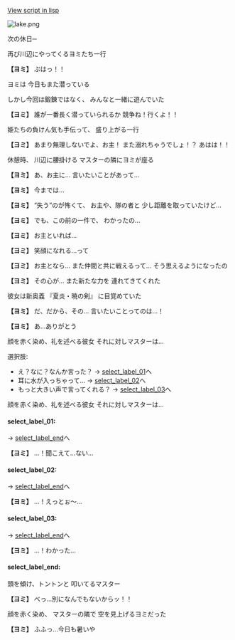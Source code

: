 [View script in lisp](../scripts/10311204.txt)

![lake.png](../images/backgrounds/lake.png)

次の休日─

再び川辺にやってくるヨミたち一行

**【ヨミ】**
ぷはっ！！

ヨミは
今日もまた潜っている

しかし今回は鍛錬ではなく、
みんなと一緒に遊んでいた

**【ヨミ】**
誰が一番長く潜っていられるか
競争ね！行くよ！！

姫たちの負けん気も手伝って、
盛り上がる一行

**【ヨミ】**
あまり無理しないでよ、お主！
また溺れちゃうでしょ！？
あはは！！

休憩時、
川辺に腰掛ける
マスターの隣にヨミが座る

**【ヨミ】**
あ、お主に…
言いたいことがあって…

**【ヨミ】**
今までは…

**【ヨミ】**
“失う”のが怖くて、
お主や、隊の者と
少し距離を取っていたけど…

**【ヨミ】**
でも、この前の一件で、
わかったの…

**【ヨミ】**
お主といれば…

**【ヨミ】**
笑顔になれる…って

**【ヨミ】**
お主となら…
また仲間と共に戦えるって…
そう思えるようになったの

**【ヨミ】**
その心が…
また新たな力を
連れてきてくれた

彼女は新奥義
『夏炎・暁の剣』
に目覚めていた

**【ヨミ】**
だ、だから、その…
言いたいことってのは…！

**【ヨミ】**
あ…ありがとう

顔を赤く染め、礼を述べる彼女
それに対しマスターは…

選択肢:
- え？なに？なんか言った？ → [select_label_01](#select_label_01)へ
- 耳に水が入っちゃって… → [select_label_02](#select_label_02)へ
- もっと大きい声で言ってくれる？ → [select_label_03](#select_label_03)へ

顔を赤く染め、礼を述べる彼女
それに対しマスターは…

#### select_label_01:
 → [select_label_end](#select_label_end)へ

**【ヨミ】**
…！聞こえて…ない…

#### select_label_02:
 → [select_label_end](#select_label_end)へ

**【ヨミ】**
…！えっとぉ～…

#### select_label_03:
 → [select_label_end](#select_label_end)へ

**【ヨミ】**
…！わかった…

#### select_label_end:

頭を傾け、トントンと
叩いてるマスター

**【ヨミ】**
べっ…別になんでもないからッ！！

顔を赤く染め、
マスターの隣で
空を見上げるヨミだった

**【ヨミ】**
ふふっ…今日も暑いや
